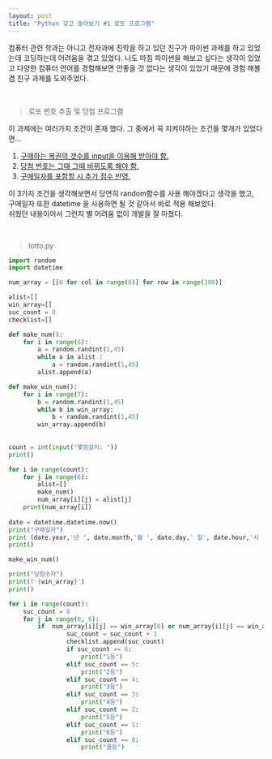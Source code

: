 ```yaml
---
layout: post
title: "Python 갖고 놀아보기 #1 로또 프로그램"
---
```


컴퓨터 관련 학과는 아니고 전자과에 진학을 하고 있던 친구가 파이썬 과제를 하고 있었는데
코딩하는데 어려움을 겪고 있었다. 나도 마침 파이썬을 해보고 싶다는 생각이 있었고 다양한 컴퓨터 언어를
경험해보면 안좋을 것 없다는 생각이 있었기 때문에 경험 해볼 겸 친구 과제를 도와주었다.

<br>

> 로또 번호 추출 및 당첨 프로그램

이 과제에는 여러가지 조건이 존재 했다. 그 중에서 꼭 지켜야하는 조건들 몇개가 있었다면...
<u>
1. 구매하는 복권의 갯수를 input을 이용해 받아야 함.
2. 당첨 번호는 그때 그때 바뀌도록 해야 함.
3. 구매일자를 포함할 시 추가 점수 반영.
</u>

이 3가지 조건을 생각해보면서 당연히 random함수를 사용 해야겠다고 생각을 했고,
<br>구매일자 또한 datetime 을 사용하면 될 것 같아서 바로 적용 해보았다.
<br>쉬웠던 내용이어서 그런지 별 어려움 없이 개발을 잘 마쳤다.

<br>

> lotto.py

```python
import random
import datetime

num_array = [[0 for col in range(6)] for row in range(100)]

alist=[]
win_array=[]
suc_count = 0
checklist=[]

def make_num():
    for i in range(6):
        a = random.randint(1,45)       
        while a in alist :             
            a = random.randint(1,45)
        alist.append(a)

def make_win_num():
    for i in range(7):
        b = random.randint(1,45)       
        while b in win_array:             
            b = random.randint(1,45)
        win_array.append(b) 
        
        
count = int(input("몇장살지: "))
print()

for i in range(count):
    for j in range(6):
        alist=[]
        make_num()
        num_array[i][j] = alist[j]
    print(num_array[i])
    
date = datetime.datetime.now()
print("구매일자")
print (date.year,'년 ', date.month,'월 ', date.day,' 일', date.hour,'시 ',date.minute,'분 ',date.second,'초')
print()

make_win_num()

print("당첨숫자")
print(f'{win_array}')
print()

for i in range(count):
    suc_count = 0
    for j in range(0, 6):
        if 	num_array[i][j] == win_array[0] or num_array[i][j] == win_array[1] or num_array[i][j] == win_array[2] or num_array[i][j] == win_array[3] or num_array[i][j] == win_array[4] or num_array[i][j] == win_array[5] or num_array[i][j] == win_array[6]:
            	suc_count = suc_count + 1
    			checklist.append(suc_count)
                if suc_count == 6:
                    print("1등")
                elif suc_count == 5:
                    print("2등")
                elif suc_count == 4:
                    print("3등")
                elif suc_count == 3:
                    print("4등")
                elif suc_count == 2:
                    print("5등")
                elif suc_count == 1:
                    print("6등")
                elif suc_count == 0:
                    print("꼴등")
```

